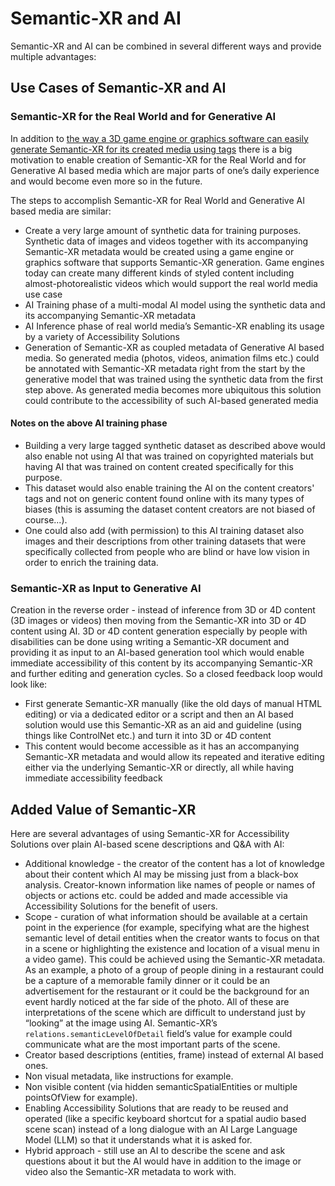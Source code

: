 # Semantic-XR and AI
Semantic-XR and AI can be combined in several different ways and provide multiple advantages:

## Use Cases of Semantic-XR and AI

### Semantic-XR for the Real World and for Generative AI
In addition to [the way a 3D game engine or graphics software can easily generate Semantic-XR for its created media using tags](/Implementation/semanticXrTagsBasedApproach.md) there is a big motivation to enable creation of Semantic-XR for the Real World and for Generative AI based media which are major parts of one’s daily experience and would become even more so in the future.

The steps to accomplish Semantic-XR for Real World and Generative AI based media are similar:
* Create a very large amount of synthetic data for training purposes. Synthetic data of images and videos together with its accompanying Semantic-XR metadata would be created using a game engine or graphics software that supports Semantic-XR generation. Game engines today can create many different kinds of styled content including almost-photorealistic videos which would support the real world media use case
* AI Training phase of a multi-modal AI model using the synthetic data and its accompanying Semantic-XR metadata
* AI Inference phase of real world media’s Semantic-XR enabling its usage by a variety of Accessibility Solutions
* Generation of Semantic-XR as coupled metadata of Generative AI based media. So generated media (photos, videos, animation films etc.) could be annotated with Semantic-XR metadata right from the start by the generative model that was trained using the synthetic data from the first step above. As generated media becomes more ubiquitous this solution could contribute to the accessibility of such AI-based generated media

#### Notes on the above AI training phase
* Building a very large tagged synthetic dataset as described above would also enable not using AI that was trained on copyrighted materials but having AI that was trained on content created specifically for this purpose.
* This dataset would also enable training the AI on the content creators' tags and not on generic content found online with its many types of biases (this is assuming the dataset content creators are not biased of course...).
* One could also add (with permission) to this AI training dataset also images and their descriptions from other training datasets that were specifically collected from people who are blind or have low vision in order to enrich the training data.


### Semantic-XR as Input to Generative AI
Creation in the reverse order - instead of inference from 3D or 4D content (3D images or videos) then moving from the Semantic-XR into 3D or 4D content using AI. 3D or 4D content generation especially by people with disabilities can be done using writing a Semantic-XR document and providing it as input to an AI-based generation tool which would enable immediate accessibility of this content by its accompanying Semantic-XR and further editing and generation cycles. So a closed feedback loop would look like:
* First generate Semantic-XR manually (like the old days of manual HTML editing) or via a dedicated editor or a script and then an AI based solution would use this Semantic-XR as an aid and guideline (using things like ControlNet etc.) and turn it into 3D or 4D content
* This content would become accessible as it has an accompanying Semantic-XR metadata and would allow its repeated and iterative editing either via the underlying Semantic-XR or directly, all while having immediate accessibility feedback

## Added Value of Semantic-XR
Here are several advantages of using Semantic-XR for Accessibility Solutions over plain AI-based scene descriptions and Q&A with AI:
* Additional knowledge - the creator of the content has a lot of knowledge about their content which AI may be missing just from a black-box analysis. Creator-known information like names of people or names of objects or actions etc. could be added and made accessible via Accessibility Solutions for the benefit of users.
* Scope - curation of what information should be available at a certain point in the experience (for example, specifying what are the highest semantic level of detail entities when the creator wants to focus on that in a scene or highlighting the existence and location of a visual menu in a video game). This could be achieved using the Semantic-XR metadata. As an example, a photo of a group of people dining in a restaurant could be a capture of a memorable family dinner or it could be an advertisement for the restaurant or it could be the background for an event hardly noticed at the far side of the photo. All of these are interpretations of the scene which are difficult to understand just by “looking” at the image using AI. Semantic-XR’s  `relations.semanticLevelOfDetail` field’s value for example could communicate what are the most important parts of the scene.
* Creator based descriptions (entities, frame) instead of external AI based ones.
* Non visual metadata, like instructions for example.
* Non visible content (via hidden semanticSpatialEntities or multiple pointsOfView for example).
* Enabling Accessibility Solutions that are ready to be reused and operated (like a specific keyboard shortcut for a spatial audio based scene scan) instead of a long dialogue with an AI Large Language Model (LLM) so that it understands what it is asked for.
* Hybrid approach - still use an AI to describe the scene and ask questions about it but the AI would have in addition to the image or video also the Semantic-XR metadata to work with.
